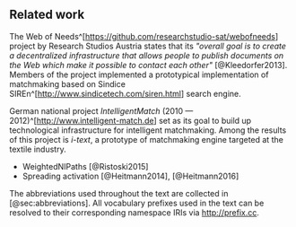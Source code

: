 ## Related work

The Web of Needs^[<https://github.com/researchstudio-sat/webofneeds>] project by Research Studios Austria states that its *"overall goal is to create a decentralized infrastructure that allows people to publish documents on the Web which make it possible to contact each other"* [@Kleedorfer2013].
Members of the project implemented a prototypical implementation of matchmaking based on Sindice SIREn^[<http://www.sindicetech.com/siren.html>] search engine.

German national project *IntelligentMatch* (2010 — 2012)^[<http://www.intelligent-match.de>] set as its goal to build up technological infrastructure for intelligent matchmaking.
Among the results of this project is *i-text*, a prototype of matchmaking engine targeted at the textile industry.

* WeightedNIPaths [@Ristoski2015]
* Spreading activation [@Heitmann2014], [@Heitmann2016]

<!--
Existing research was related mostly to web service discovery or e-commerce.

TODO: (much of related work can be lifted from D9a.1.1)
- GoodRelations: gr:seeks, demand as ideal gr:Offering <http://wiki.goodrelations-vocabulary.org/Cookbook/Seeks>
- LOTED
- LOTED2
- PPROC
- MOLDEAS
- Euroalert
- Original matchmaking by Matej Snoha in PC Filing App

Matchmaking dates back to 1990s (e.g., <https://www.ijcai.org/Proceedings/95-1/Papers/088.pdf>).
- Based e.g., on KQML
- Declarative forward-chaining rules

Description logics: query is formulated as a class of matches
- Matches tested via subsumption (or satisfiability of constraints)
-->

<!-- General note at the end of the introcution chapter -->

The abbreviations used throughout the text are collected in [@sec:abbreviations].
All vocabulary prefixes used in the text can be resolved to their corresponding namespace IRIs via <http://prefix.cc>.
